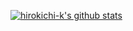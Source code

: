 [![hirokichi-k's github stats](https://github-readme-stats.vercel.app/api?username=hirokichi-k&title_color=9400d3&show_icons=true&count_private=true&theme=dark)](https://github.com/anuraghazra/github-readme-stats)

<!--
**hirokichi-k/hirokichi-k** is a ✨ _special_ ✨ repository because its `README.md` (this file) appears on your GitHub profile.

Here are some ideas to get you started:

- 🔭 I’m currently working on ...
- 🌱 I’m currently learning ...
- 👯 I’m looking to collaborate on ...
- 🤔 I’m looking for help with ...
- 💬 Ask me about ...
- 📫 How to reach me: ...
- 😄 Pronouns: ...
- ⚡ Fun fact: ...
-->
